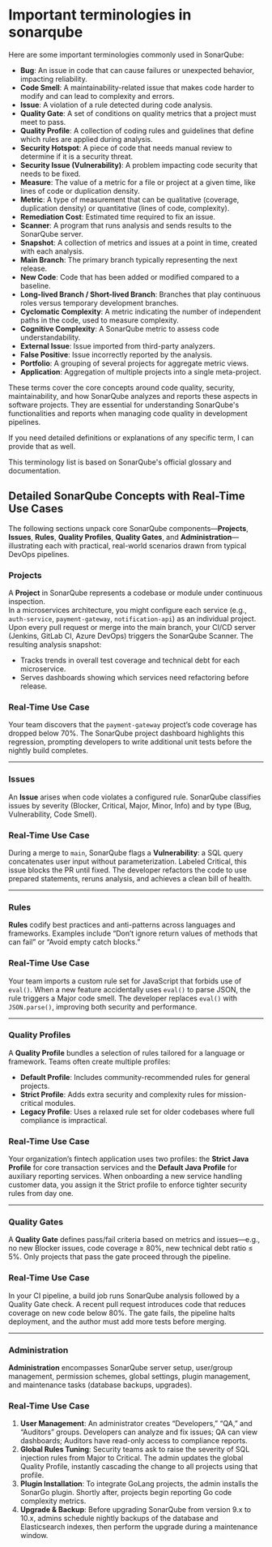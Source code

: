 # Important terminologies in sonarqube

Here are some important terminologies commonly used in SonarQube:

* **Bug**: An issue in code that can cause failures or unexpected behavior, impacting reliability.
* **Code Smell**: A maintainability-related issue that makes code harder to modify and can lead to complexity and errors.
* **Issue**: A violation of a rule detected during code analysis.
* **Quality Gate**: A set of conditions on quality metrics that a project must meet to pass.
* **Quality Profile**: A collection of coding rules and guidelines that define which rules are applied during analysis.
* **Security Hotspot**: A piece of code that needs manual review to determine if it is a security threat.
* **Security Issue (Vulnerability)**: A problem impacting code security that needs to be fixed.
* **Measure**: The value of a metric for a file or project at a given time, like lines of code or duplication density.
* **Metric**: A type of measurement that can be qualitative (coverage, duplication density) or quantitative (lines of code, complexity).
* **Remediation Cost**: Estimated time required to fix an issue.
* **Scanner**: A program that runs analysis and sends results to the SonarQube server.
* **Snapshot**: A collection of metrics and issues at a point in time, created with each analysis.
* **Main Branch**: The primary branch typically representing the next release.
* **New Code**: Code that has been added or modified compared to a baseline.
* **Long-lived Branch / Short-lived Branch**: Branches that play continuous roles versus temporary development branches.
* **Cyclomatic Complexity**: A metric indicating the number of independent paths in the code, used to measure complexity.
* **Cognitive Complexity**: A SonarQube metric to assess code understandability.
* **External Issue**: Issue imported from third-party analyzers.
* **False Positive**: Issue incorrectly reported by the analysis.
* **Portfolio**: A grouping of several projects for aggregate metric views.
* **Application**: Aggregation of multiple projects into a single meta-project.

These terms cover the core concepts around code quality, security, maintainability, and how SonarQube analyzes and reports these aspects in software projects. They are essential for understanding SonarQube's functionalities and reports when managing code quality in development pipelines.

If you need detailed definitions or explanations of any specific term, I can provide that as well.

This terminology list is based on SonarQube's official glossary and documentation.

## Detailed SonarQube Concepts with Real-Time Use Cases <a href="#detailed-sonarqube-concepts-with-real-time-use-cas" id="detailed-sonarqube-concepts-with-real-time-use-cas"></a>

The following sections unpack core SonarQube components—**Projects**, **Issues**, **Rules**, **Quality Profiles**, **Quality Gates**, and **Administration**—illustrating each with practical, real-world scenarios drawn from typical DevOps pipelines.

### Projects <a href="#projects" id="projects"></a>

A **Project** in SonarQube represents a codebase or module under continuous inspection.\
In a microservices architecture, you might configure each service (e.g., `auth-service`, `payment-gateway`, `notification-api`) as an individual project. Upon every pull request or merge into the main branch, your CI/CD server (Jenkins, GitLab CI, Azure DevOps) triggers the SonarQube Scanner. The resulting analysis snapshot:

* Tracks trends in overall test coverage and technical debt for each microservice.
* Serves dashboards showing which services need refactoring before release.

### Real-Time Use Case

Your team discovers that the `payment-gateway` project’s code coverage has dropped below 70%. The SonarQube project dashboard highlights this regression, prompting developers to write additional unit tests before the nightly build completes.

***

### Issues <a href="#issues" id="issues"></a>

An **Issue** arises when code violates a configured rule. SonarQube classifies issues by severity (Blocker, Critical, Major, Minor, Info) and by type (Bug, Vulnerability, Code Smell).

### Real-Time Use Case

During a merge to `main`, SonarQube flags a **Vulnerability**: a SQL query concatenates user input without parameterization. Labeled Critical, this issue blocks the PR until fixed. The developer refactors the code to use prepared statements, reruns analysis, and achieves a clean bill of health.

***

### Rules <a href="#rules" id="rules"></a>

**Rules** codify best practices and anti-patterns across languages and frameworks. Examples include “Don’t ignore return values of methods that can fail” or “Avoid empty catch blocks.”

### Real-Time Use Case

Your team imports a custom rule set for JavaScript that forbids use of `eval()`. When a new feature accidentally uses `eval()` to parse JSON, the rule triggers a Major code smell. The developer replaces `eval()` with `JSON.parse()`, improving both security and performance.

***

### Quality Profiles <a href="#quality-profiles" id="quality-profiles"></a>

A **Quality Profile** bundles a selection of rules tailored for a language or framework. Teams often create multiple profiles:

* **Default Profile**: Includes community-recommended rules for general projects.
* **Strict Profile**: Adds extra security and complexity rules for mission-critical modules.
* **Legacy Profile**: Uses a relaxed rule set for older codebases where full compliance is impractical.

### Real-Time Use Case

Your organization’s fintech application uses two profiles: the **Strict Java Profile** for core transaction services and the **Default Java Profile** for auxiliary reporting services. When onboarding a new service handling customer data, you assign it the Strict profile to enforce tighter security rules from day one.

***

### Quality Gates <a href="#quality-gates" id="quality-gates"></a>

A **Quality Gate** defines pass/fail criteria based on metrics and issues—e.g., no new Blocker issues, code coverage ≥ 80%, new technical debt ratio ≤ 5%. Only projects that pass the gate proceed through the pipeline.

### Real-Time Use Case

In your CI pipeline, a build job runs SonarQube analysis followed by a Quality Gate check. A recent pull request introduces code that reduces coverage on new code below 80%. The gate fails, the pipeline halts deployment, and the author must add more tests before merging.

***

### Administration <a href="#administration" id="administration"></a>

**Administration** encompasses SonarQube server setup, user/group management, permission schemes, global settings, plugin management, and maintenance tasks (database backups, upgrades).

### Real-Time Use Case

1. **User Management**: An administrator creates “Developers,” “QA,” and “Auditors” groups. Developers can analyze and fix issues; QA can view dashboards; Auditors have read-only access to compliance reports.
2. **Global Rules Tuning**: Security teams ask to raise the severity of SQL injection rules from Major to Critical. The admin updates the global Quality Profile, instantly cascading the change to all projects using that profile.
3. **Plugin Installation**: To integrate GoLang projects, the admin installs the SonarGo plugin. Shortly after, projects begin reporting Go code complexity metrics.
4. **Upgrade & Backup**: Before upgrading SonarQube from version 9.x to 10.x, admins schedule nightly backups of the database and Elasticsearch indexes, then perform the upgrade during a maintenance window.

